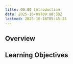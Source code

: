 ```yaml
---
title: 00.00 Introduction
date: 2025-16-09T09:00:00Z
lastmod: 2025-10-16T05:45:23
---
```


## Overview

## Learning Objectives
